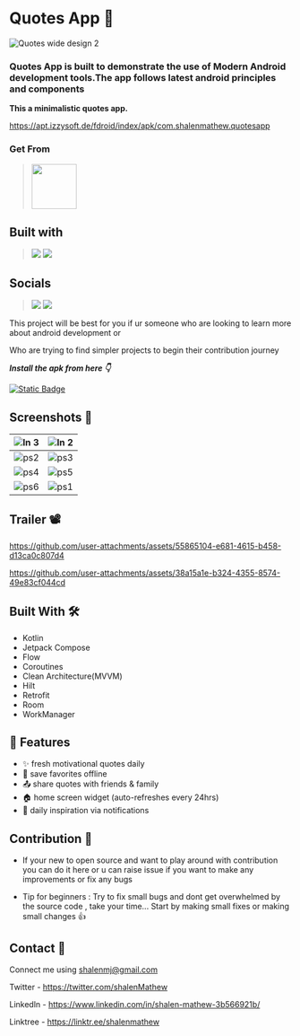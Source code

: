 # Quotes App 💭
![Quotes wide design 2](https://github.com/user-attachments/assets/18e5b285-231b-4a24-ba29-5c76ceb6c884)

### Quotes App is built to demonstrate the use of Modern Android development tools.The app follows latest android principles and components

**This a minimalistic quotes app.**

https://apt.izzysoft.de/fdroid/index/apk/com.shalenmathew.quotesapp

### Get From
> [<img src="https://gitlab.com/IzzyOnDroid/repo/-/raw/master/assets/IzzyOnDroid.png" height="80">]([https://apt.izzysoft.de/packages/com.shub39.rush/latest](https://github.com/shalenMathew/Quotes-app/releases/tag/v2.4))

## Built with
> [<img src="https://ziadoua.github.io/m3-Markdown-Badges/badges/Android/android2.svg">]()
> [<img src="https://ziadoua.github.io/m3-Markdown-Badges/badges/Kotlin/kotlin2.svg">]()

## Socials
> [<img src="https://ziadoua.github.io/m3-Markdown-Badges/badges/Discord/discord2.svg">](https://discord.gg/QpDJh3rT4q)
> [<img src="https://ziadoua.github.io/m3-Markdown-Badges/badges/Twitter/twitter1.svg">](https://x.com/quotesdotapp)

This project will be best for you if ur someone who are looking to learn more about android development or

Who are trying to find simpler projects to begin their contribution journey


***Install the apk from here 👇***

[![Static Badge](https://img.shields.io/badge/Quotes.app-APK-red?logo=android&labelColor=black)](https://github.com/shalenMathew/Quotes-app/releases)


## Screenshots 📱

| ![ln 3](https://github.com/user-attachments/assets/6aa573aa-2f7f-49db-9a06-ba0431356352) | ![ln 2](https://github.com/user-attachments/assets/f5b2a7e7-779d-4de5-bbe6-7ea557f1bf58) |
|:-------------------------------------------------------------------:|:-------------------------------------------------------------------------------------------------------------:|
| ![ps2](https://github.com/user-attachments/assets/bf0dc10d-e73a-4f3c-99bf-dcfbf2a8e53f)  |  ![ps3](https://github.com/user-attachments/assets/7bff2bac-7f71-43c4-9a5e-0b820bef81c8) |
| ![ps4](https://github.com/user-attachments/assets/d1c42711-d1b1-406c-bb20-0faaf3ccf97b)  |  ![ps5](https://github.com/user-attachments/assets/4adceb39-b558-41d1-9a07-d3a8c5e37345) | 
| ![ps6](https://github.com/user-attachments/assets/fe16e863-6f2e-4d64-a753-6beda8a0a0b1)  | ![ps1](https://github.com/user-attachments/assets/03aaf7fc-5b3a-416b-9fe8-af6bc3747d95)  | 


## Trailer 📽️

https://github.com/user-attachments/assets/55865104-e681-4615-b458-d13ca0c807d4

https://github.com/user-attachments/assets/38a15a1e-b324-4355-8574-49e83cf044cd


## Built With 🛠
- Kotlin
- Jetpack Compose
- Flow
- Coroutines
- Clean Architecture(MVVM)
- Hilt
- Retrofit
- Room
- WorkManager

## 🚀 Features
- ✨ fresh motivational quotes daily
- 📂 save favorites offline
- 📤 share quotes with friends & family
- 🏠 home screen widget (auto-refreshes every 24hrs)
- 🔔 daily inspiration via notifications


## Contribution 🤝
- If your new to open source and want to play around with contribution you can do it here or u can raise issue if you want to make any improvements or fix any bugs
  
- Tip for beginners : Try to fix small bugs and dont get overwhelmed by the source code , take your time... Start by making small fixes or making small changes 👍

## Contact 📧
Connect me using shalenmj@gmail.com

Twitter - https://twitter.com/shalenMathew

Linkedln - https://www.linkedin.com/in/shalen-mathew-3b566921b/

Linktree - https://linktr.ee/shalenmathew


